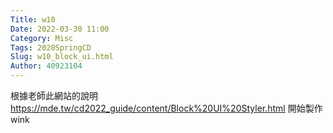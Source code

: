 ```yaml
---
Title: w10
Date: 2022-03-30 11:00
Category: Misc
Tags: 2020SpringCD
Slug: w10_block_ui.html
Author: 40923104
---
```


<!-- PELICAN_END_SUMMARY -->

根據老師此網站的說明<a href=" https://mde.tw/cd2022_guide/content/Block%20UI%20Styler.html ">https://mde.tw/cd2022_guide/content/Block%20UI%20Styler.html</a> 開始製作wink

